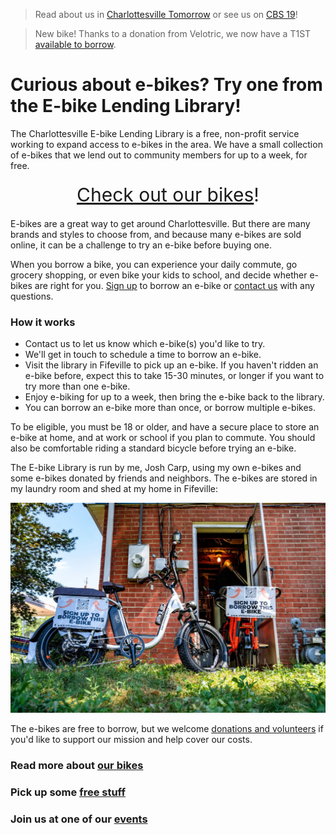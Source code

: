 > Read about us in
> [Charlottesville Tomorrow](https://www.cvilletomorrow.org/wanna-try-an-e-bike-josh-carp-will-lend-you-his/)
> or see us on
> [CBS 19](https://www.cbs19news.com/story/48516458/local-man-running-electric-bike-lending-library)!

> New bike! Thanks to a donation from Velotric, we now have a T1ST
> [available to borrow](/about).

# Curious about e-bikes? Try one from the E-bike Lending Library!

The Charlottesville E-bike Lending Library is a free, non-profit service working to expand
access to e-bikes in the area. We have a small collection of e-bikes that we lend out to
community members for up to a week, for free.

<div style="text-align: center; font-size: 30px; margin: 20px"><a href="/about/">Check out our bikes</a>!</div>

E-bikes are a great way to get around Charlottesville. But there are many brands and
styles to choose from, and because many e-bikes are sold online, it can be a challenge to
try an e-bike before buying one.

When you borrow a bike, you can experience your daily commute, go grocery shopping, or
even bike your kids to school, and decide whether e-bikes are right for you.
[Sign up](https://forms.gle/ZykVSUUp2KPBHxfv5) to borrow an e-bike or
[contact us](mailto:hi@ebikelibrarycville.org) with any questions.

### How it works

- Contact us to let us know which e-bike(s) you'd like to try.
- We'll get in touch to schedule a time to borrow an e-bike.
- Visit the library in Fifeville to pick up an e-bike. If you haven't ridden an e-bike
  before, expect this to take 15-30 minutes, or longer if you want to try more than one
  e-bike.
- Enjoy e-biking for up to a week, then bring the e-bike back to the library.
- You can borrow an e-bike more than once, or borrow multiple e-bikes.

To be eligible, you must be 18 or older, and have a secure place to store an e-bike at
home, and at work or school if you plan to commute. You should also be comfortable riding
a standard bicycle before trying an e-bike.

The E-bike Library is run by me, Josh Carp, using my own e-bikes and some e-bikes donated
by friends and neighbors. The e-bikes are stored in my laundry room and shed at my home in
Fifeville:

<img src="/ebikes/DSC3796-scaled.jpg" width=600 alt="E-bikes at the library" />

The e-bikes are free to borrow, but we welcome [donations and volunteers](/support) if
you'd like to support our mission and help cover our costs.

### Read more about [our bikes](/our-bikes)

### Pick up some [free stuff](/free-stuff)

### Join us at one of our [events](/events)
